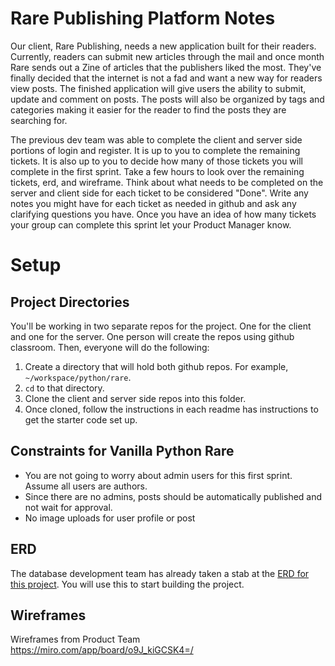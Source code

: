 # Rare Publishing Platform Notes
Our client, Rare Publishing, needs a new application built for their readers. Currently, readers can submit new articles through the mail and once month Rare sends out a Zine of articles that the publishers liked the most. They've finally decided that the internet is not a fad and want a new way for readers view posts. The finished application will give users the ability to submit, update and comment on posts. The posts will also be organized by tags and categories making it easier for the reader to find the posts they are searching for. 

The previous dev team was able to complete the client and server side portions of login and register. It is up to you to complete the remaining tickets. It is also up to you to decide how many of those tickets you will complete in the first sprint. Take a few hours to look over the remaining tickets, erd, and wireframe. Think about what needs to be completed on the server and client side for each ticket to be considered "Done". Write any notes you might have for each ticket as needed in github and ask any clarifying questions you have. Once you have an idea of how many tickets your group can complete this sprint let your Product Manager know. 

# Setup

## Project Directories
You'll be working in two separate repos for the project. One for the client and one for the server. One person will create the repos using github classroom. Then, everyone will do the following:

1. Create a directory that will hold both github repos. For example, `~/workspace/python/rare`.
2. `cd` to that directory.
3. Clone the client and server side repos into this folder.
4. Once cloned, follow the instructions in each readme has instructions to get the starter code set up.

## Constraints for Vanilla Python Rare

* You are not going to worry about admin users for this first sprint. Assume all users are authors.
* Since there are no admins, posts should be automatically published and not wait for approval.
* No image uploads for user profile or post

## ERD

The database development team has already taken a stab at the [ERD for this project](https://drawsql.app/nss-2/diagrams/rare-v1). You will use this to start building the project. 


## Wireframes

Wireframes from Product Team
https://miro.com/app/board/o9J_kiGCSK4=/
<!--
## Wireframes

![](./images/wireframe-login.png)
![](./images/wireframe-register.png)
![](./images/wireframe-create-post.png)
![](./images/wireframe-edit-post.png)
![](./images/wireframe-all-posts.png)
![](./images/wireframe-post-view.png)
![](./images/wireframe-post-detail.png)
![](./images/wireframe-comments.png)
![](./images/wireframe-post-by-author.png)
![](./images/wireframe-profile.png)
![](./images/wireframe-category-manager.png)
![](./images/wireframe-tag-manager.png)
-->
